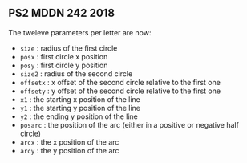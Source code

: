 ## PS2 MDDN 242 2018



The tweleve parameters per letter are now:
* `size` : radius of the first circle
* `posx` : first circle x position
* `posy` : first circle y position
* `size2` : radius of the second circle
* `offsetx` : x offset of the second circle relative to the first one
* `offsety` : y offset of the second circle relative to the first one
* `x1` : the starting x position of the line
* `y1` : the starting y position of the line
* `y2` : the ending y position of the line
* `posarc` : the position of the arc (either in a positive or negative half circle)
* `arcx` : the x position of the arc
* `arcy` : the y position of the arc

